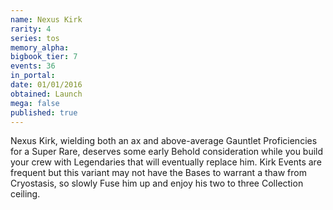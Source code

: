 ```yaml
---
name: Nexus Kirk
rarity: 4
series: tos
memory_alpha:
bigbook_tier: 7
events: 36
in_portal:
date: 01/01/2016
obtained: Launch
mega: false
published: true
---
```


Nexus Kirk, wielding both an ax and above-average Gauntlet Proficiencies for a Super Rare, deserves some early Behold consideration while you build your crew with Legendaries that will eventually replace him. Kirk Events are frequent but this variant may not have the Bases to warrant a thaw from Cryostasis, so slowly Fuse him up and enjoy his two to three Collection ceiling.

